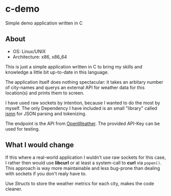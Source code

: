 # c-demo
Simple demo application written in C

## About
- OS: Linux/UNIX
- Architecture: x86, x86_64

This is just a simple application written in C to bring my skills and knowledge a little bit up-to-date in this language.

The application itself does nothing spectacular: it takes an arbitary number of city-names and querys an external API for weather data for this location(s) and prints them to screen.

I have used raw sockets by intention, because I wanted to do the most by myself. The only Dependency I have included is an small "library" called [jsmn](https://github.com/zserge/jsmn) for JSON parsing and tokenizing.

The endpoint is the API from [OpenWeather](https://openweathermap.org). The provided API-Key can be used for testing.

## What I would change
If this where a real-world application I wuldn't use raw sockets for this case, I rather then would use **libcurl** or at least a system-call to **curl** via `popen()`. This approach is way more maintainable and less bug-prone than dealing with sockets if you don't realy have to.

Use *Structs* to store the weather metrics for each city, makes the code cleaner.
